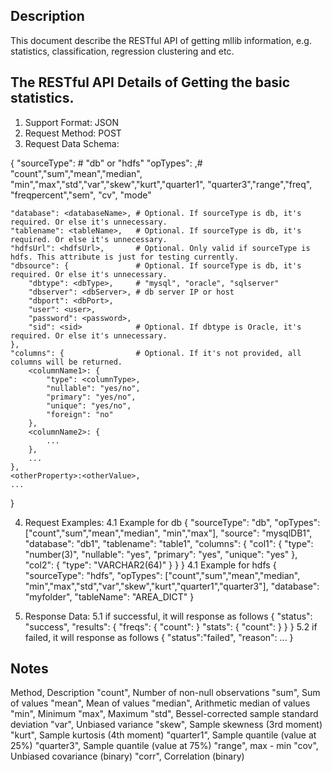 
Description
-----------
This document describe the RESTful API of getting mllib information, e.g. statistics, classification, regression clustering and etc.

The RESTful API Details of Getting the basic statistics.
-------------
1. Support Format: JSON
2. Request Method: POST
3. Request Data Schema:

{
    "sourceType": <sourceType>  # "db" or "hdfs"
    "opTypes": <outputTypeList>,# "count","sum","mean","median", "min","max","std","var","skew","kurt","quarter1",
                                  "quarter3","range","freq", "freqpercent","sem", "cv", "mode"

    "database": <databaseName>, # Optional. If sourceType is db, it's required. Or else it's unnecessary.
    "tablename": <tableName>,   # Optional. If sourceType is db, it's required. Or else it's unnecessary.
    "hdfsUrl": <hdfsUrl>,       # Optional. Only valid if sourceType is hdfs. This attribute is just for testing currently.
    "dbsource": {               # Optional. If sourceType is db, it's required. Or else it's unnecessary.
        "dbtype": <dbType>,     # "mysql", "oracle", "sqlserver"
        "dbserver": <dbServer>, # db server IP or host
        "dbport": <dbPort>,
        "user": <user>,
        "password": <password>,
        "sid": <sid>            # Optional. If dbtype is Oracle, it's required. Or else it's unnecessary.
    },
    "columns": {                # Optional. If it's not provided, all columns will be returned.
        <columnName1>: {
            "type": <columnType>,
            "nullable": "yes/no",
            "primary": "yes/no",
            "unique": "yes/no",
            "foreign": "no"
        },
        <columnName2>: {
            ...
        },
        ...
    },
    <otherProperty>:<otherValue>,
    ...
}


4. Request Examples:
4.1 Example for db
{
    "sourceType": "db",
    "opTypes": ["count","sum","mean","median", "min","max"],
    "source": "mysqlDB1",
    "database": "db1",
    "tablename": "table1",
    "columns": {
        "col1": {
            "type": "number(3)",
            "nullable": "yes",
            "primary": "yes",
            "unique": "yes"
        },
        "col2": {
            "type": "VARCHAR2(64)"
        }
    }
}
4.1 Example for hdfs
{
    "sourceType": "hdfs",
    "opTypes": ["count","sum","mean","median", "min","max","std","var","skew","kurt","quarter1","quarter3"],
    "database": "myfolder",
    "tableName": "AREA_DICT"
}

5. Response Data:
5.1 if successful, it will response as follows
{
    "status": "success",
    "results": {
        "freqs": {
            "count": <value>
        }
        "stats": {
            "count": <value>
        }
    }
}
5.2 if failed, it will response as follows
{ "status":"failed", "reason": ... }


Notes
-------------

Method,      Description
"count",     Number of non-null observations
"sum",       Sum of values
"mean",      Mean of values
"median",    Arithmetic median of values
"min",       Minimum
"max",       Maximum
"std",       Bessel-corrected sample standard deviation
"var",       Unbiased variance
"skew",      Sample skewness (3rd moment)
"kurt",      Sample kurtosis (4th moment)
"quarter1",  Sample quantile (value at 25%)
"quarter3",  Sample quantile (value at 75%)
"range",     max - min
"cov",       Unbiased covariance (binary)
"corr",      Correlation (binary)